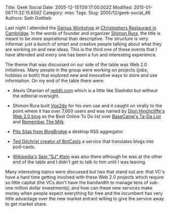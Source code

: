 Title: Geek Social
Date: 2005-12-15T09:17:00.002Z
Modified: 2015-01-06T11:32:15.659Z
Category: misc
Tags: 
Slug: 2005/12/geek-social_46
Authors: Seth Gottlieb

Last night I attended the [Genius Workshop](http://www.geniusworkshop.com/) at [Christophers Restaurant in Cambridge](http://boston.citysearch.com/profile/4749150/cambridge_ma/christopher_s_restaurant_and_bar.html). In the words of founder and organizer [Shimon Rura](http://rura.org/shimon/), the title is meant to be more aspirational than descriptive. The structure is very informal: just a bunch of smart and creative people talking about what they are working on and new ideas. This is the third one of these events that I have attended and every one has been a fun and interesting experience.   

The theme that was discussed on our side of the table was Web 2.0 initiatives. Many people in the group were working on projects (jobs, hobbies or both) that explored new and innovative ways to store and use information. On my end of the table there were:  

*   Alexis Ohanian of [reddit.com](http://www.reddit.com) which is a little like Slashdot but without the editorial oversight.  
    
*   Shimon Rura built [Voo2do](http://www.voo2do.com) for his own use and it caught on virally to the point where it has over 7,000 users and was named by [Dion Hinchcliffe's Web 2.0 blog](http://web2.wsj2.com/) as the Best Online To Do list over [BaseCamp's Ta-Da List](http://www.tadalist.com/) and [Remember The Milk](http://rememberthemilk.com/).  
    
*   [Pito Silas from BlogBridge](http://www.blogbridge.com) a desktop RSS aggregator.  
    
*   [Ted Gilchrist creator of BotCasts](http://radio.weblogs.com/0141264/) a service that translates blogs into pod-casts.  
    
*   [Wikipedia's](http://www.wikipedia.org) [Sam "SJ" Klein](http://en.wikipedia.org/wiki/User:Sj) was also there although he was at the other end of the table and I didn't get to talk to him until I was leaving.  
    

  

Many interesting topics were discussed but two that stand out are: that VC's have a hard time getting involved with these Web 2.0 projects which require so little capital (the VCs don't have the bandwidth to manage tens of sub-one million dollar investments); and how can these new services make money when people expect everything for free and the incumbent has very little advantage over the new market entrant willing to give the service away to get market share.   
